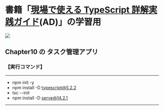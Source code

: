 # 書籍「[現場で使える TypeScript 詳解実践ガイド](https://amzn.to/4dhLaho)(AD)」の学習用

![](https://c.media-amazon.com/images/I/81NFKx3OuRL._SY522_.jpg)

## Chapter10 の タスク管理アプリ

### 【実行コマンド】

---

- npm init -y
- npm install -D typescript@5.2.2
- tsc --init
- npm install -D serve@14.2.1

---
